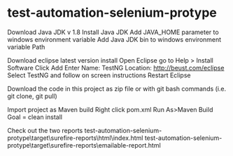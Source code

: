 # test-automation-selenium-protype

Download Java JDK v 1.8
Install Java JDK
Add JAVA_HOME parameter to windows environment variable
Add Java JDK bin to windows environment variable Path

Download eclipse latest version install
Open Eclipse go to Help > Install Software 
Click Add
Enter Name: TestNG Location: http://beust.com/eclipse
Select TestNG and follow on screen instructions 
Restart Eclipse

Download the code in this project as zip file or with git bash commands (i.e. git clone, git pull)

Import project as Maven build
Right click pom.xml   Run As>Maven Build
Goal = clean install


Check out the two reports
test-automation-selenium-protype\target\surefire-reports\html\index.html
test-automation-selenium-protype\target\surefire-reports\emailable-report.html
